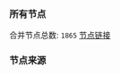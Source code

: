 ### 所有节点
合并节点总数: `1865`
[节点链接](https://raw.githubusercontent.com/rzhy1/11/master/sub/sub_merge_base64.txt)

### 节点来源